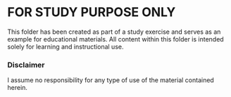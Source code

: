 # FOR STUDY PURPOSE ONLY

This folder has been created as part of a study exercise and serves as an example for educational materials. All content within this folder is intended solely for learning and instructional use.

### Disclaimer

I assume no responsibility for any type of use of the material contained herein.
